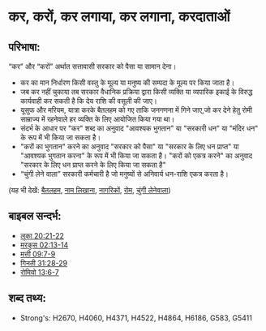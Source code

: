 # कर, करों, कर लगाया, कर लगाना, करदाताओं #

## परिभाषा: ##

“कर” और “करों” अर्थात सत्तावासी सरकार को पैसा या सामान देना।

* कर का मान निर्धारण किसी वस्तु के मूल्य या मनुष्य की सम्पदा के मूल्य पर किया जाता है। 
* जब कर नहीं चुकाया तब सरकार वैधानिक प्रक्रिया द्वारा किसी व्यक्ति या व्यपारिक इकाई के विरुद्ध कार्यवाही कर सकती है कि देय राशि की वसूली की जाए।
* यूसुफ और मरियम, यात्रा करके बैतलहम को गए ताकि जनगणना में गिने जाए,जो कर देने हेतु रोमी साम्राज्य में रहनेवाले हर व्यक्ति के लिए आयोजित किया गया था। 
* संदर्भ के आधार पर "कर" शब्द का अनुवाद "आवश्यक भुगतान" या "सरकारी धन" या "मंदिर धन" के रूप में भी किया जा सकता है।
* "करों का भुगतान" करने का अनुवाद "सरकार को पैसा" या "सरकार के लिए धन प्राप्त" या "आवश्यक भुगतान करना" के रूप में भी किया जा सकता है। "करों को एकत्र करने" का अनुवाद "सरकार के लिए धन प्राप्त करने के लिए किया जा सकता है"
* “चुंगी लेने वाला” सरकारी कर्मचारी है जो मनुष्यों से अनिवार्य धन-राशि एकत्र करता है।

(यह भी देखें: [बैतलहम](../names/bethlehem.md), [नाम लिखाना](../other/census.md), [नागरिकों](../other/citizen.md), [रोम](../names/rome.md), [चुंगी लेनेवाला](../other/taxcollector.md))

## बाइबल सन्दर्भ: ##

* [लूका 20:21-22](rc://hi/tn/help/luk/20/21)
* [मरकुस 02:13-14](rc://hi/tn/help/mrk/02/13)
* [मत्ती 09:7-9](rc://hi/tn/help/mat/09/07)
* [गिनती 31:28-29](rc://hi/tn/help/num/31/28)
* [रोमियो 13:6-7](rc://hi/tn/help/rom/13/06)

## शब्द तथ्य: ##

* Strong's: H2670, H4060, H4371, H4522, H4864, H6186, G583, G5411
